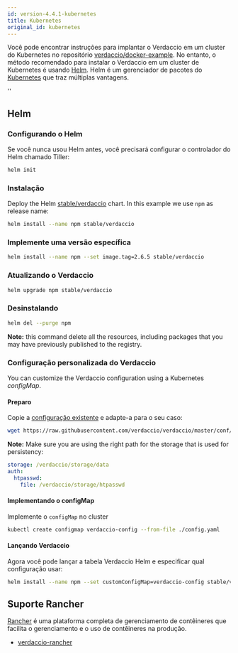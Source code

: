 ```yaml
---
id: version-4.4.1-kubernetes
title: Kubernetes
original_id: kubernetes
---
```


 Você pode encontrar instruções para implantar o Verdaccio em um cluster do Kubernetes no repositório [verdaccio/docker-example](https://github.com/verdaccio/docker-examples/tree/master/kubernetes-example). No entanto, o método recomendado para instalar o Verdaccio em um cluster de Kubernetes é usando [Helm](https://helm.sh). Helm é um gerenciador de pacotes do [Kubernetes](https://kubernetes.io) que traz múltiplas vantagens.

<div id="codefund">''</div>

## Helm

### Configurando o Helm

Se você nunca usou Helm antes, você precisará configurar o controlador do Helm chamado Tiller:

```bash
helm init
```

### Instalação

Deploy the Helm [stable/verdaccio](https://github.com/kubernetes/charts/tree/master/stable/verdaccio) chart. In this example we use `npm` as release name:

```bash
helm install --name npm stable/verdaccio
```

### Implemente uma versão específica

```bash
helm install --name npm --set image.tag=2.6.5 stable/verdaccio
```

### Atualizando o Verdaccio

```bash
helm upgrade npm stable/verdaccio
```

### Desinstalando

```bash
helm del --purge npm
```

**Note:** this command delete all the resources, including packages that you may have previously published to the registry.


### Configuração personalizada do Verdaccio

You can customize the Verdaccio configuration using a Kubernetes *configMap*.

#### Preparo

Copie a [configuração existente](https://github.com/verdaccio/verdaccio/blob/master/conf/docker.yaml) e adapte-a para o seu caso:

```bash
wget https://raw.githubusercontent.com/verdaccio/verdaccio/master/conf/docker.yaml -O config.yaml
```

**Note:** Make sure you are using the right path for the storage that is used for persistency:

```yaml
storage: /verdaccio/storage/data
auth:
  htpasswd:
    file: /verdaccio/storage/htpasswd
```

#### Implementando o configMap

Implemente o `configMap` no cluster

```bash
kubectl create configmap verdaccio-config --from-file ./config.yaml
```

#### Lançando Verdaccio

Agora você pode lançar a tabela Verdaccio Helm e especificar qual configuração usar:

```bash
helm install --name npm --set customConfigMap=verdaccio-config stable/verdaccio
```

## Suporte Rancher

[Rancher](http://rancher.com/) é uma plataforma completa de gerenciamento de contêineres que facilita o gerenciamento e o uso de contêineres na produção.

* [verdaccio-rancher](https://github.com/lgaticaq/verdaccio-rancher)
